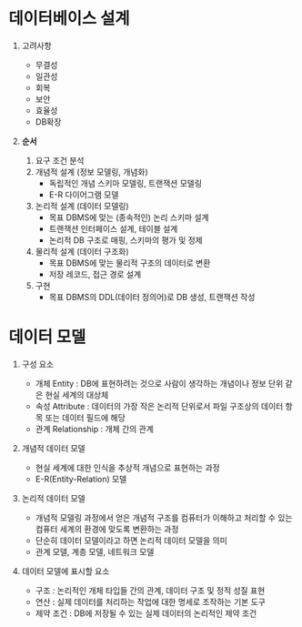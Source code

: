 # 데이터베이스 설계

1. 고려사항
    - 무결성
    - 일관성
    - 회복
    - 보안
    - 효율성
    - DB확장

2. **순서**

    1. 요구 조건 분석
    2. 개념적 설계 (정보 모델링, 개념화)
        - 독립적인 개념 스키마 모델링, 트랜잭션 모델링
        - E-R 다이어그램 모델
    3. 논리적 설계 (데이터 모델링)
        - 목표 DBMS에 맞는 (종속적인) 논리 스키마 설계
        - 트랜잭션 인터페이스 설계, 테이블 설계
        - 논리적 DB 구조로 매핑, 스키마의 평가 및 정제
    4. 물리적 설계 (데이터 구조화)
        - 목표 DBMS에 맞는 물리적 구조의 데이터로 변환
        - 저장 레코드, 접근 경로 설계
    5. 구현
        - 목표 DBMS의 DDL(데이터 정의어)로 DB 생성, 트랜잭션 작성


# 데이터 모델

1. 구성 요소
    - 개체 Entity : DB에 표현하려는 것으로 사람이 생각하는 개념이나 정보 단위 같은 현실 세계의 대상체
    - 속성 Attribute : 데이터의 가장 작은 논리적 단위로서 파일 구조상의 데이터 항목 또는 데이터 필드에 해당
    - 관계 Relationship : 개체 간의 관계 

2. 개념적 데이터 모델
    - 현실 세계에 대한 인식을 추상적 개념으로 표현하는 과정
    - E-R(Entity-Relation) 모델

3. 논리적 데이터 모델
    - 개념적 모델링 과정에서 얻은 개념적 구조를 컴퓨터가 이해하고 처리할 수 있는 컴퓨터 세계의 환경에 맞도록 변환하는 과정
    - 단순히 데이터 모델이라고 하면 논리적 데이터 모델을 의미
    - 관계 모델, 계층 모델, 네트워크 모델

4. 데이터 모델에 표시할 요소
    - 구조 : 논리적인 개체 타입들 간의 관계, 데이터 구조 및 정적 성질 표현
    - 연산 : 실제 데이터를 처리하는 작업에 대한 명세로 조작하는 기본 도구
    - 제약 조건 : DB에 저장될 수 있는 실제 데이터의 논리적인 제약 조건


